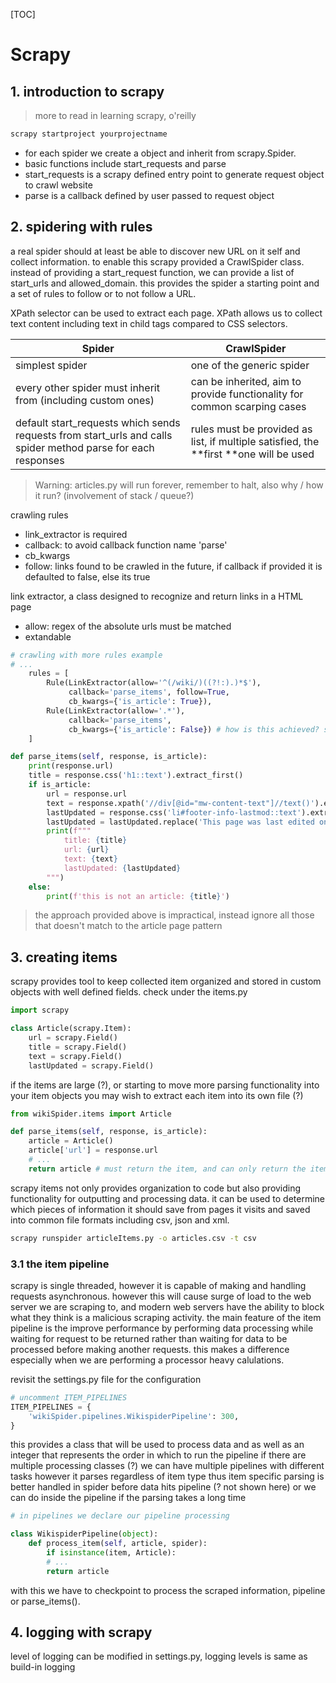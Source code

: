 [TOC]

# Scrapy

## 1. introduction to scrapy

> more to read in learning scrapy, o'reilly

```bash
scrapy startproject yourprojectname
```

- for each spider we create a object and inherit from scrapy.Spider.
- basic functions include start_requests and parse
- start_requests is a scrapy defined entry point to generate request object to crawl website
- parse is a callback defined by user passed to request object

## 2. spidering with rules

a real spider should at least be able to discover new URL on it self and collect information. to enable this scrapy provided a CrawlSpider class. instead of providing a start_request function, we can provide a list of start_urls and allowed_domain. this provides the spider a starting point and a set of rules to follow or to not follow a URL.

XPath selector can be used to extract each page. XPath allows us to collect text content including text in child tags compared to CSS selectors.

| Spider                                                       | CrawlSpider                                                  |
| ------------------------------------------------------------ | ------------------------------------------------------------ |
| simplest spider                                              | one of the generic spider                                    |
| every other spider must inherit from (including custom ones) | can be inherited, aim to provide functionality for common scarping cases |
| default start_requests which sends requests from start_urls and calls spider method parse for each responses | rules must be provided as list, if multiple satisfied, the **first **one will be used |

> Warning: articles.py will run forever, remember to halt, also why / how it run? (involvement of stack / queue?)

crawling rules

- link_extractor is required
- callback: to avoid callback function name 'parse'
- cb_kwargs
- follow: links found to be crawled in the future, if callback if provided it is defaulted to false, else its true

link extractor, a class designed to recognize and return links in a HTML page

- allow: regex of the absolute urls must be matched
- extandable

``````python
# crawling with more rules example
# ...
    rules = [
        Rule(LinkExtractor(allow='^(/wiki/)((?!:).)*$'),
             callback='parse_items', follow=True,
             cb_kwargs={'is_article': True}),
        Rule(LinkExtractor(allow='.*'),
             callback='parse_items',
             cb_kwargs={'is_article': False}) # how is this achieved? string to function/variable name matching
    ]

def parse_items(self, response, is_article):
    print(response.url)
    title = response.css('h1::text').extract_first()
    if is_article:
        url = response.url
        text = response.xpath('//div[@id="mw-content-text"]//text()').extract()
        lastUpdated = response.css('li#footer-info-lastmod::text').extract_first()
        lastUpdated = lastUpdated.replace('This page was last edited on ', '')
        print(f"""
        	title: {title}
        	url: {url}
        	text: {text}
        	lastUpdated: {lastUpdated}
        """)
    else:
        print(f'this is not an article: {title}')
``````

> the approach provided above is impractical, instead ignore all those that doesn't match to the article page pattern

## 3. creating items

scrapy provides tool to keep collected item organized and stored in custom objects with well defined fields. check under the items.py

``````python
import scrapy

class Article(scrapy.Item):
    url = scrapy.Field()
    title = scrapy.Field()
    text = scrapy.Field()
    lastUpdated = scrapy.Field()
``````

if the items are large (?), or starting to move more parsing functionality into your item objects you may wish to extract each item into its own file (?)

``````python
from wikiSpider.items import Article

def parse_items(self, response, is_article):
    article = Article()
    article['url'] = response.url
    # ...
    return article # must return the item, and can only return the item
``````

scrapy items not only provides organization to code but also providing functionality for outputting and processing data. it can be used to determine which pieces of information it should save from pages it visits and saved into common file formats including csv, json and xml.

```bash
scrapy runspider articleItems.py -o articles.csv -t csv
```

### 3.1 the item pipeline

scrapy is single threaded, however it is capable of making and handling requests asynchronous. however this will cause surge of load to the web server we are scraping to, and modern web servers have the ability to block what they think is a malicious scraping activity. the main feature of the item pipeline is the improve performance by performing data processing while waiting for request to be returned rather than waiting for data to be processed before making another requests. this makes a difference especially when we are performing a processor heavy calulations.

revisit the settings.py file for the configuration

```python
# uncomment ITEM_PIPELINES
ITEM_PIPELINES = {
    'wikiSpider.pipelines.WikispiderPipeline': 300,
}
```

this provides a class that will be used to process data and as well as an integer that represents the order in which to run the pipeline if there are multiple processing classes (?) we can have multiple pipelines with different tasks however it parses regardless of item type thus item specific parsing is better handled in spider before data hits pipeline (? not shown here) or we can do inside the pipeline if the parsing takes a long time

```python
# in pipelines we declare our pipeline processing

class WikispiderPipeline(object):
    def process_item(self, article, spider):
        if isinstance(item, Article):
        # ...
        return article
```

with this we have to checkpoint to process the scraped information, pipeline or parse_items().

## 4. logging with scrapy

level of logging can be modified in settings.py, logging levels is same as build-in logging